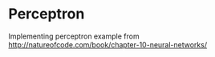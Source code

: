 # Perceptron

Implementing perceptron example from http://natureofcode.com/book/chapter-10-neural-networks/
